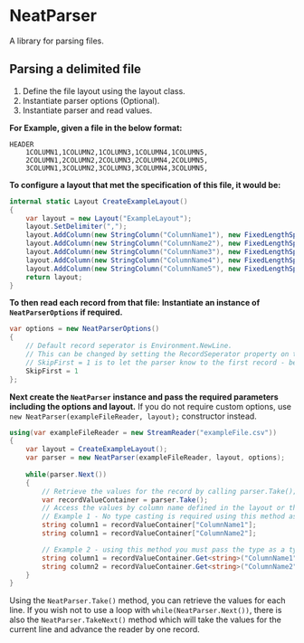 # NeatParser
A library for parsing files.

## Parsing a delimited file

 1. Define the file layout using the layout class.
 2. Instantiate parser options (Optional).
 3. Instantiate parser and read values.

**For Example, given a file in the below format:**

    HEADER
    	1COLUMN1,1COLUMN2,1COLUMN3,1COLUMN4,1COLUMN5,
    	2COLUMN1,2COLUMN2,2COLUMN3,2COLUMN4,2COLUMN5,
    	3COLUMN1,3COLUMN2,3COLUMN3,3COLUMN4,3COLUMN5,

**To configure a layout that met the specification of this file, it would be:**
```csharp
internal static Layout CreateExampleLayout()
{
	var layout = new Layout("ExampleLayout");
	layout.SetDelimiter(",");
	layout.AddColumn(new StringColumn("ColumnName1"), new FixedLengthSpace(8));
	layout.AddColumn(new StringColumn("ColumnName2"), new FixedLengthSpace(8));
	layout.AddColumn(new StringColumn("ColumnName3"), new FixedLengthSpace(8));
	layout.AddColumn(new StringColumn("ColumnName4"), new FixedLengthSpace(8));
	layout.AddColumn(new StringColumn("ColumnName5"), new FixedLengthSpace(8));
	return layout;
}
```

**To then read each record from that file:**
**Instantiate an instance of `NeatParserOptions` if required.**

```csharp
var options = new NeatParserOptions()
{
	// Default record seperator is Environment.NewLine.
	// This can be changed by setting the RecordSeperator property on the options instance.
	// SkipFirst = 1 is to let the parser know to the first record - being the header.
	SkipFirst = 1
};
```
**Next create the `NeatParser` instance and pass the required parameters including the options and layout.**
If you do not require custom options, use 
`new NeatParser(exampleFileReader, layout);` constructor instead.

```csharp
using(var exampleFileReader = new StreamReader("exampleFile.csv"))
{
	var layout = CreateExampleLayout();
	var parser = new NeatParser(exampleFileReader, layout, options);
	
	while(parser.Next())
	{
		// Retrieve the values for the record by calling parser.Take();
		var recordValueContainer = parser.Take();
		// Access the values by column name defined in the layout or the RecordValues dictionary attached to the RecordValueContainer.
		// Example 1 - No type casting is required using this method as the value is returned using the dynamic keyword.
		string column1 = recordValueContainer["ColumnName1"];
		string column1 = recordValueContainer["ColumnName2"];

		// Example 2 - using this method you must pass the type as a type parameter.
		string column1 = recordValueContainer.Get<string>("ColumnName1");
		string column2 = recordValueContainer.Get<string>("ColumnName2");
	}
}
```
Using the `NeatParser.Take()` method, you can retrieve the values for each line.
If you wish not to use a loop with `while(NeatParser.Next())`, there is also the `NeatParser.TakeNext()` method which will take the values for the current line and advance the reader by one record.
